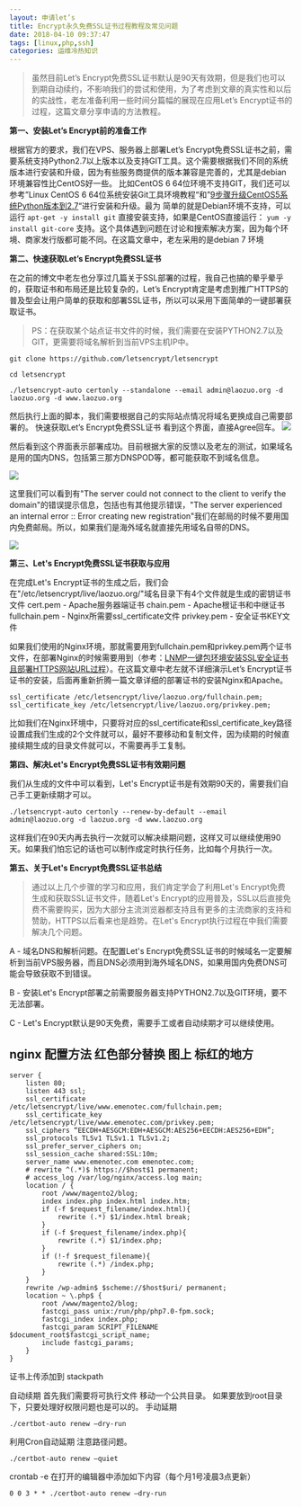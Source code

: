 ```yaml
---
layout: 申请let’s
title: Encrypt永久免费SSL证书过程教程及常见问题
date: 2018-04-10 09:37:47
tags: [linux,php,ssh]
categories: 运维冷热知识
---
```

> 虽然目前Let’s Encrypt免费SSL证书默认是90天有效期，但是我们也可以到期自动续约，不影响我们的尝试和使用，为了考虑到文章的真实性和以后的实战性，老左准备利用一些时间分篇幅的展现在应用Let’s Encrypt证书的过程，这篇文章分享申请的方法教程。

<!--more-->

**第一、安装Let’s Encrypt前的准备工作**

根据官方的要求，我们在VPS、服务器上部署Let’s Encrypt免费SSL证书之前，需要系统支持Python2.7以上版本以及支持GIT工具。这个需要根据我们不同的系统版本进行安装和升级，因为有些服务商提供的版本兼容是完善的，尤其是debian环境兼容性比CentOS好一些。
比如CentOS 6 64位环境不支持GIT，我们还可以参考”Linux CentOS 6 64位系统安装Git工具环境教程“和”[9步骤升级CentOS5系统Python版本到2.7](http://www.laozuo.org/2573.html)“进行安装和升级。最为 简单的就是Debian环境不支持，可以运行
`apt-get -y install git`
直接安装支持，如果是CentOS直接运行：
`yum -y install git-core`
支持。这个具体遇到问题在讨论和搜索解决方案，因为每个环境、商家发行版都可能不同。在这篇文章中，老左采用的是debian 7 环境

**第二、快速获取Let’s Encrypt免费SSL证书**

在之前的博文中老左也分享过几篇关于SSL部署的过程，我自己也搞的晕乎晕乎的，获取证书和布局还是比较复杂的，Let’s Encrypt肯定是考虑到推广HTTPS的普及型会让用户简单的获取和部署SSL证书，所以可以采用下面简单的一键部署获取证书。
> PS：在获取某个站点证书文件的时候，我们需要在安装PYTHON2.7以及GIT，更需要将域名解析到当前VPS主机IP中。

~~~
git clone https://github.com/letsencrypt/letsencrypt

cd letsencrypt

./letsencrypt-auto certonly --standalone --email admin@laozuo.org -d laozuo.org -d www.laozuo.org
~~~

然后执行上面的脚本，我们需要根据自己的实际站点情况将域名更换成自己需要部署的。
快速获取Let’s Encrypt免费SSL证书
看到这个界面，直接Agree回车。
![](https://images.laozuo.org/wp-content/uploads/2015/12/letsencrypt-2.jpg)

然后看到这个界面表示部署成功。目前根据大家的反馈以及老左的测试，如果域名是用的国内DNS，包括第三那方DNSPOD等，都可能获取不到域名信息。

![](https://images.laozuo.org/wp-content/uploads/2015/12/letsencrypt-3.jpg)

这里我们可以看到有"The server could not connect to the client to verify the  domain"的错误提示信息，包括也有其他提示错误，"The server experienced an internal error :: Error creating new registration"我们在邮局的时候不要用国内免费邮局。所以，如果我们是海外域名就直接先用域名自带的DNS。

![](https://images.laozuo.org/wp-content/uploads/2015/12/letsencrypt-4.jpg)

**第三、Let's Encrypt免费SSL证书获取与应用**

在完成Let's Encrypt证书的生成之后，我们会在"/etc/letsencrypt/live/laozuo.org/"域名目录下有4个文件就是生成的密钥证书文件
 cert.pem  - Apache服务器端证书
 chain.pem  - Apache根证书和中继证书
 fullchain.pem  - Nginx所需要ssl_certificate文件
 privkey.pem - 安全证书KEY文件

如果我们使用的Nginx环境，那就需要用到fullchain.pem和privkey.pem两个证书文件，在部署Nginx的时候需要用到（参考：[LNMP一键包环境安装SSL安全证书且部署HTTPS网站URL过程](http://www.laozuo.org/5571.html)）。在这篇文章中老左就不详细演示Let’s Encrypt证书证书的安装，后面再重新折腾一篇文章详细的部署证书的安装Nginx和Apache。

~~~
ssl_certificate /etc/letsencrypt/live/laozuo.org/fullchain.pem;
ssl_certificate_key /etc/letsencrypt/live/laozuo.org/privkey.pem;
~~~

比如我们在Nginx环境中，只要将对应的ssl_certificate和ssl_certificate_key路径设置成我们生成的2个文件就可以，最好不要移动和复制文件，因为续期的时候直接续期生成的目录文件就可以，不需要再手工复制。

**第四、解决Let's Encrypt免费SSL证书有效期问题**

我们从生成的文件中可以看到，Let's Encrypt证书是有效期90天的，需要我们自己手工更新续期才可以。

`./letsencrypt-auto certonly --renew-by-default --email admin@laozuo.org -d laozuo.org -d www.laozuo.org`

这样我们在90天内再去执行一次就可以解决续期问题，这样又可以继续使用90天。如果我们怕忘记的话也可以制作成定时执行任务，比如每个月执行一次。

**第五、关于Let's Encrypt免费SSL证书总结**

> 通过以上几个步骤的学习和应用，我们肯定学会了利用Let's Encrypt免费生成和获取SSL证书文件，随着Let's Encrypt的应用普及，SSL以后直接免费不需要购买，因为大部分主流浏览器都支持且有更多的主流商家的支持和赞助，HTTPS以后看来也是趋势。在Let's Encrypt执行过程在中我们需要解决几个问题。

A - 域名DNS和解析问题。在配置Let's Encrypt免费SSL证书的时候域名一定要解析到当前VPS服务器，而且DNS必须用到海外域名DNS，如果用国内免费DNS可能会导致获取不到错误。

B - 安装Let's Encrypt部署之前需要服务器支持PYTHON2.7以及GIT环境，要不无法部署。

C - Let's Encrypt默认是90天免费，需要手工或者自动续期才可以继续使用。

## nginx 配置方法 红色部分替换 图上 标红的地方
~~~
server {
	listen 80;
	listen 443 ssl;
	ssl_certificate /etc/letsencrypt/live/www.emenotec.com/fullchain.pem;
	ssl_certificate_key /etc/letsencrypt/live/www.emenotec.com/privkey.pem;
	ssl_ciphers “EECDH+AESGCM:EDH+AESGCM:AES256+EECDH:AES256+EDH”;
	ssl_protocols TLSv1 TLSv1.1 TLSv1.2;
	ssl_prefer_server_ciphers on;
	ssl_session_cache shared:SSL:10m;
	server_name www.emenotec.com emenotec.com;
	# rewrite ^(.*)$ https://$host$1 permanent;
	# access_log /var/log/nginx/access.log main;
	location / {
		root /www/magento2/blog;
		index index.php index.html index.htm;
		if (-f $request_filename/index.html){
			rewrite (.*) $1/index.html break;
		}
		if (-f $request_filename/index.php){
			rewrite (.*) $1/index.php;
		}
		if (!-f $request_filename){
			rewrite (.*) /index.php;
		}
	}
	rewrite /wp-admin$ $scheme://$host$uri/ permanent;
	location ~ \.php$ {
		root /www/magento2/blog;
		fastcgi_pass unix:/run/php/php7.0-fpm.sock;
		fastcgi_index index.php;
		fastcgi_param SCRIPT_FILENAME $document_root$fastcgi_script_name;
		include fastcgi_params;
	}
}
~~~

证书上传添加到 stackpath

自动续期
首先我们需要将可执行文件 移动一个公共目录。
如果要放到root目录下，只要处理好权限问题也是可以的。
手动延期

`./certbot-auto renew –dry-run`

利用Cron自动延期
注意路径问题。

`./certbot-auto renew –quiet`

crontab -e
在打开的编辑器中添加如下内容（每个月1号凌晨3点更新）

`0 0 3 * * ./certbot-auto renew –dry-run`